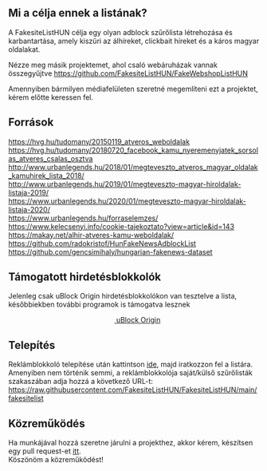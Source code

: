 
## Mi a célja ennek a listának?
A FakesiteListHUN célja egy olyan adblock szűrőlista létrehozása és karbantartása, amely kiszűri az álhíreket, clickbait híreket és a káros magyar oldalakat.

Nézze meg másik projektemet, ahol csaló webáruházak vannak összegyűjtve
https://github.com/FakesiteListHUN/FakeWebshopListHUN

Amennyiben bármilyen médiafelületen szeretné megemlíteni ezt a projektet, kérem előtte keressen fel.

## Források
https://hvg.hu/tudomany/20150119_atveros_weboldalak <br>
https://hvg.hu/tudomany/20180720_facebook_kamu_nyeremenyjatek_sorsolas_atveres_csalas_osztva <br>
http://www.urbanlegends.hu/2018/01/megteveszto_atveros_magyar_oldalak_kamuhirek_lista_2018/ <br>
http://www.urbanlegends.hu/2019/01/megteveszto-magyar-hiroldalak-listaja-2019/ <br> 
https://www.urbanlegends.hu/2020/01/megteveszto-magyar-hiroldalak-listaja-2020/ <br>
https://www.urbanlegends.hu/forraselemzes/ <br>
https://www.kelecsenyi.info/cookie-tajekoztato?view=article&id=143 <br>
https://makay.net/alhir-atveres-kamu-weboldalak/ <br>
https://github.com/radokristof/HunFakeNewsAdblockList <br>
https://github.com/gencsimihaly/hungarian-fakenews-dataset <br>

## Támogatott hirdetésblokkolók
Jelenleg csak uBlock Origin hirdetésblokkolókon van tesztelve a lista, későbbiekben további programok is támogatva lesznek
<p align="center">
    <a href="https://github.com/gorhill/uBlock#ublock-origin-ubo"><img src="https://upload.wikimedia.org/wikipedia/commons/0/05/UBlock_Origin.svg" width="14px"> uBlock Origin</a>
</p>

## Telepítés
Reklámblokkoló telepítése után kattintson [ide](https://subscribe.adblockplus.org/?location=https://raw.githubusercontent.com/FakesiteListHUN/FakesiteListHUN/main/fakesitelist&title=FakesiteListHUN), majd iratkozzon fel a listára. <br>
Amenyiben nem történik semmi, a reklámblokkolója saját/külső szűrőlisták szakaszában adja hozzá a következő URL-t:
https://raw.githubusercontent.com/FakesiteListHUN/FakesiteListHUN/main/fakesitelist

## Közreműködés
Ha munkájával hozzá szeretne járulni a projekthez, akkor kérem, készítsen egy pull request-et [itt](https://github.com/FakesiteListHUN/FakesiteListHUN/pulls).
<br>Köszönöm a közreműködést!

